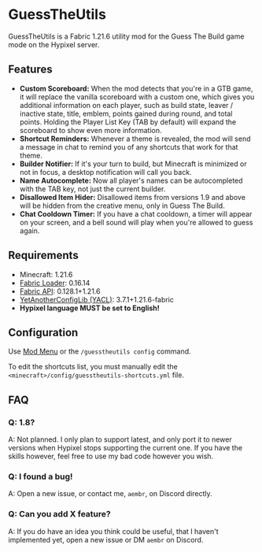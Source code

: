 # GuessTheUtils
GuessTheUtils is a Fabric 1.21.6 utility mod for the Guess The Build game mode on the Hypixel server.
## Features
- **Custom Scoreboard:** When the mod detects that you're in a GTB game, it will replace the vanilla scoreboard with a custom one, which gives you additional information on each player, such as build state, leaver / inactive state, title, emblem, points gained during round, and total points. Holding the Player List Key (TAB by default) will expand the scoreboard to show even more information.
- **Shortcut Reminders:** Whenever a theme is revealed, the mod will send a message in chat to remind you of any shortcuts that work for that theme.
- **Builder Notifier:** If it's your turn to build, but Minecraft is minimized or not in focus, a desktop notification will call you back.
- **Name Autocomplete:** Now all player's names can be autocompleted with the TAB key, not just the current builder.
- **Disallowed Item Hider:** Disallowed items from versions 1.9 and above will be hidden from the creative menu, only in Guess The Build.
- **Chat Cooldown Timer:** If you have a chat cooldown, a timer will appear on your screen, and a bell sound will play when you're allowed to guess again.

## Requirements
- Minecraft: 1.21.6
- [Fabric Loader](https://fabricmc.net/): 0.16.14
- [Fabric API](https://modrinth.com/mod/fabric-api): 0.128.1+1.21.6
- [YetAnotherConfigLib (YACL)](https://modrinth.com/mod/yacl): 3.7.1+1.21.6-fabric
- **Hypixel language MUST be set to English!**

## Configuration
Use [Mod Menu](https://modrinth.com/mod/modmenu) or the `/guesstheutils config` command.

To edit the shortcuts list, you must manually edit the `<minecraft>/config/guesstheutils-shortcuts.yml` file. 

## FAQ
### Q: 1.8?
A: Not planned. I only plan to support latest, and only port it to newer versions when Hypixel stops supporting the current one. If you have the skills however, feel free to use my bad code however you wish.
### Q: I found a bug!
A: Open a new issue, or contact me, `aembr`, on Discord directly.
### Q: Can you add X feature?
A: If you do have an idea you think could be useful, that I haven't implemented yet, open a new issue or DM `aembr` on Discord.
